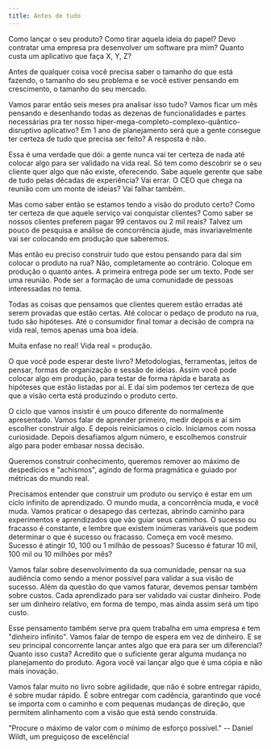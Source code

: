 ```yaml
---
title: Antes de tudo
---
```


Como lançar o seu produto? Como tirar aquela ideia do papel? Devo contratar uma empresa pra desenvolver um software pra mim? Quanto custa um aplicativo que faça X, Y, Z?  
  
Antes de qualquer coisa você precisa saber o tamanho do que está fazendo, o tamanho do seu problema e se você estiver pensando em crescimento, o tamanho do seu mercado.  
  
Vamos parar então seis meses pra analisar isso tudo? Vamos ficar um mês pensando e desenhando todas as dezenas de funcionalidades e partes necessárias pra ter nosso hiper-mega-completo-complexo-quântico-disruptivo aplicativo? Em 1 ano de planejamento será que a gente consegue ter certeza de tudo que precisa ser feito? A resposta é não.  
  
Essa é uma verdade que dói: a gente nunca vai ter certeza de nada até colocar algo para ser validado na vida real. Só tem como descobrir se o seu cliente quer algo que não existe, oferecendo. Sabe aquele gerente que sabe de tudo pelas décadas de experiência? Vai errar. O CEO que chega na reunião com um monte de ideias? Vai falhar também.   
  
Mas como saber então se estamos tendo a visão do produto certo? Como ter certeza de que aquele serviço vai conquistar clientes? Como saber se nossos clientes preferem pagar 99 centavos ou 2 mil reais? Talvez um pouco de pesquisa e análise de concorrência ajude, mas invariavelmente vai ser colocando em produção que saberemos.  
  
Mas então eu preciso construir tudo que estou pensando para daí sim colocar o produto na rua? Não, completamente ao contrário. Coloque em produção o quanto antes. A primeira entrega pode ser um texto. Pode ser uma reunião. Pode ser a formação de uma comunidade de pessoas interessadas no tema.  
    
Todas as coisas que pensamos que clientes querem estão erradas até serem provadas que estão certas. Até colocar o pedaço de produto na rua, tudo são hipóteses. Até o consumidor final tomar a decisão de compra na vida real, temos apenas uma boa ideia.  
  
Muita enfase no real! Vida real = produção.  
  
O que você pode esperar deste livro? Metodologias, ferramentas, jeitos de pensar, formas de organização e sessão de ideias. Assim você pode colocar algo em produção, para testar de forma rápida e barata as hipóteses que estão listadas por aí. E daí sim podemos ter certeza de que que a visão certa está produzindo o produto certo.  
  
O ciclo que vamos insistir é um pouco diferente do normalmente apresentado. Vamos falar de aprender primeiro, medir depois e aí sim escolher construir algo. E depois reiniciamos o ciclo. Iniciamos com nossa curiosidade. Depois desafiamos algum número, e escolhemos construir algo para poder embasar nossa decisão.      
  
Queremos construir conhecimento, queremos remover ao máximo de despedícios e "achismos", agindo de forma pragmática e guiado por métricas do mundo real.  
  
Precisamos entender que construir um produto ou serviço é estar em um ciclo infinito de aprendizado. O mundo muda, a concorrência muda, e você muda. Vamos praticar o desapego das certezas, abrindo caminho para experimentos e aprendizados que vão guiar seus caminhos. O sucesso ou fracasso é constante, e lembre que existem inúmeras variáveis que podem determinar o que é sucesso ou fracasso. Começa em você mesmo. Sucesso é atingir 10, 100 ou 1 milhão de pessoas? Sucesso é faturar 10 mil, 100 mil ou 10 milhões por mês?   
  
Vamos falar sobre desenvolvimento da sua comunidade, pensar na sua audiência como sendo a menor possível para validar a sua visão de sucesso. Além da questão do que vamos faturar, devemos pensar também sobre custos. Cada aprendizado para ser validado vai custar dinheiro. Pode ser um dinheiro relativo, em forma de tempo, mas ainda assim será um tipo custo.  
  
Esse pensamento também serve pra quem trabalha em uma empresa e tem "dinheiro infinito". Vamos falar de tempo de espera em vez de dinheiro. E se seu principal concorrente lançar antes algo que era para ser um diferencial? Quanto isso custa? Acredito que o suficiente gerar alguma mudança no planejamento do produto. Agora você vai lançar algo que é uma cópia e não mais inovação.  
  
Vamos falar muito no livro sobre agilidade, que não é sobre entregar rápido, é sobre mudar rápido. É sobre entregar com cadência, garantindo que você se importa com o caminho e com pequenas mudanças de direção, que permitem alinhamento com a visão que está sendo construída.   
  
"Procure o máximo de valor com o mínimo de esforço possível." -- Daniel Wildt, um preguiçoso de excelência!    
   